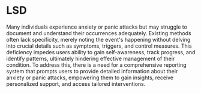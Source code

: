# LSD

Many individuals experience anxiety or panic attacks but may struggle to document and understand their occurrences adequately. Existing methods often lack specificity, merely noting the event's happening without delving into crucial details such as symptoms, triggers, and control measures. This deficiency impedes users ability to gain self-awareness, track progress, and identify patterns, ultimately hindering effective management of their condition. To address this, there is a need for a comprehensive reporting system that prompts users to provide detailed information about their anxiety or panic attacks, empowering them to gain insights, receive personalized support, and access tailored interventions.
